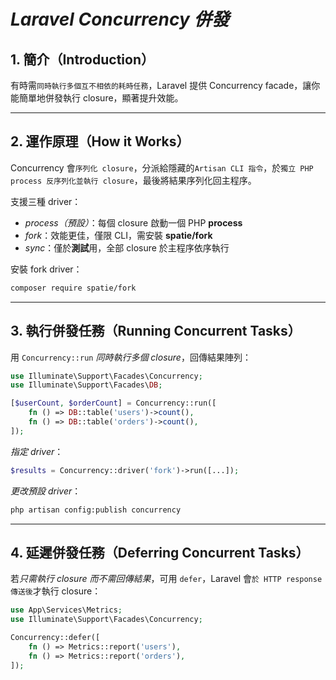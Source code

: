 # *Laravel Concurrency 併發*

## 1. **簡介**（Introduction）

有時需`同時執行多個互不相依的耗時任務`，Laravel 提供 Concurrency facade，讓你能簡單地併發執行 closure，顯著提升效能。

---

## 2. **運作原理**（How it Works）

Concurrency 會`序列化 closure`，分派給隱藏的`Artisan CLI 指令`，於`獨立 PHP process 反序列化並執行 closure`，最後將結果序列化回主程序。

支援三種 driver：
- *process（預設）*：每個 closure 啟動一個 PHP **process**
- *fork*：效能更佳，僅限 CLI，需安裝 **spatie/fork**
- *sync*：僅於**測試**用，全部 closure 於主程序依序執行

安裝 fork driver：
```bash
composer require spatie/fork
```

---

## 3. **執行併發任務**（Running Concurrent Tasks）

用 `Concurrency::run` *同時執行多個 closure*，回傳結果陣列：

```php
use Illuminate\Support\Facades\Concurrency;
use Illuminate\Support\Facades\DB;

[$userCount, $orderCount] = Concurrency::run([
    fn () => DB::table('users')->count(),
    fn () => DB::table('orders')->count(),
]);
```

*指定 driver*：

```php
$results = Concurrency::driver('fork')->run([...]);
```

*更改預設 driver*：

```bash
php artisan config:publish concurrency
```

---

## 4. **延遲併發任務**（Deferring Concurrent Tasks）

若*只需執行 closure 而不需回傳結果*，可用 `defer`，Laravel 會`於 HTTP response 傳送後`才執行 closure：

```php
use App\Services\Metrics;
use Illuminate\Support\Facades\Concurrency;

Concurrency::defer([
    fn () => Metrics::report('users'),
    fn () => Metrics::report('orders'),
]);
``` 
